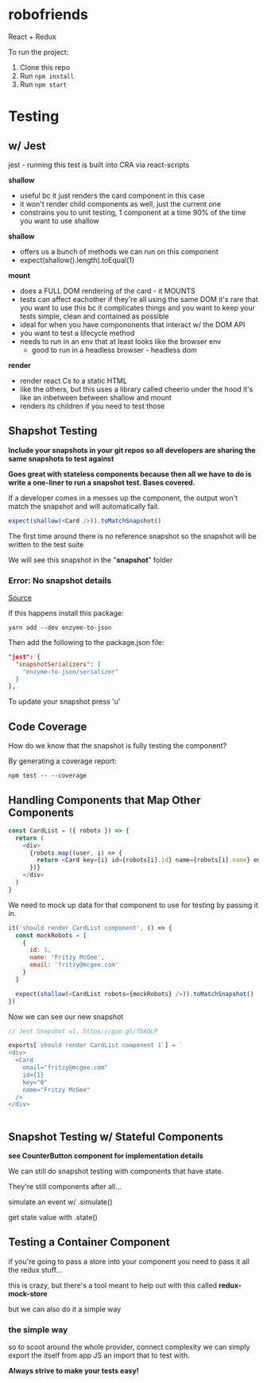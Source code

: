 # robofriends

React + Redux

To run the project:

1. Clone this repo
2. Run `npm install`
3. Run `npm start`

# Testing

## w/ Jest

jest - running this test is built into CRA via react-scripts

**shallow**

- useful bc it just renders the card component in this case
- it won't render child components as well, just the current one
- constrains you to unit testing, 1 component at a time 90% of the time you want to use shallow

**shallow**

- offers us a bunch of methods we can run on this component
- expect(shallow(<Card />).length).toEqual(1)

**mount**

- does a FULL DOM rendering of the card - it MOUNTS
- tests can affect eachother if they're all using the same DOM
  it's rare that you want to use this bc it complicates things and you want to keep your tests simple, clean and contained as possible
- ideal for when you have compononents that interact w/ the DOM API
- you want to test a lifecycle method
- needs to run in an env that at least looks like the browser env
  - good to run in a headless browser - headless dom

**render**

- render react Cs to a static HTML
- like the others, but this uses a library called cheerio under the hood
  it's like an inbetween between shallow and mount
- renders its children if you need to test those

## Shapshot Testing

**Include your snapshots in your git repos so all developers are sharing the same snapshots to test against**

**Goes great with stateless components because then all we have to do is write a one-liner to run a snapshot test. Bases covered.**

If a developer comes in a messes up the component, the output won't match the snapshot and will automatically fail.

```js
expect(shallow(<Card />)).toMatchSnapshot()
```

The first time around there is no reference snapshot so the snapshot will be written to the test suite

We will see this snapshot in the "**snapshot**" folder

### Error: No snapshot details

[Source](https://backbencher.dev/blog/empty-shallowwrapper-snapshot-jest-enzyme)

If this happens install this package:

```terminal
yarn add --dev enzyme-to-json
```

Then add the following to the package.json file:

```json
"jest": {
  "snapshotSerializers": [
    "enzyme-to-json/serializer"
  ]
},
```

To update your snapshot press 'u'

## Code Coverage

How do we know that the snapshot is fully testing the component?

By generating a coverage report:

```terminal
npm test -- --coverage
```

## Handling Components that Map Other Components

```js
const CardList = ({ robots }) => {
  return (
    <div>
      {robots.map((user, i) => {
        return <Card key={i} id={robots[i].id} name={robots[i].name} email={robots[i].email} />
      })}
    </div>
  )
}
```

We need to mock up data for that component to use for testing by passing it in.

```js
it('should render CardList component', () => {
  const mockRobots = [
    {
      id: 1,
      name: 'Fritzy McGee',
      email: 'fritzy@mcgee.com'
    }
  ]

  expect(shallow(<CardList robots={mockRobots} />)).toMatchSnapshot()
})
```

Now we can see our new snapshot

```js
// Jest Snapshot v1, https://goo.gl/fbAQLP

exports[`should render CardList component 1`] = `
<div>
  <Card
    email="fritzy@mcgee.com"
    id={1}
    key="0"
    name="Fritzy McGee"
  />
</div>
`
```

## Snapshot Testing w/ Stateful Components

**see CounterButton component for implementation details**

We can still do snapshot testing with components that have state.

They're still components after all...

simulate an event w/ .simulate()

get state value with .state()

## Testing a Container Component

if you're going to pass a store into your component you need to pass it all the redux stuff...

this is crazy, but there's a tool meant to help out with this called **redux-mock-store**

but we can also do it a simple way

### the simple way

so to scoot around the whole provider, connect complexity we can simply export the <App> itself from app JS an import that to test with.

**Always strive to make your tests easy!**